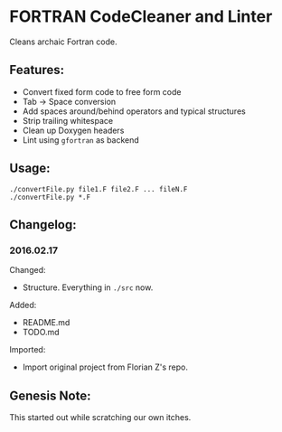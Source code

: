 # FORTRAN CodeCleaner and Linter

Cleans archaic Fortran code.


## Features:

* Convert fixed form code to free form code
* Tab -> Space conversion
* Add spaces around/behind operators and typical structures
* Strip trailing whitespace
* Clean up Doxygen headers
* Lint using `gfortran` as backend


## Usage:

```
./convertFile.py file1.F file2.F ... fileN.F
./convertFile.py *.F
```


## Changelog:

### 2016.02.17
Changed:
- Structure. Everything in `./src` now.

Added:
- README.md
- TODO.md

Imported:
- Import original project from Florian Z's repo.


## Genesis Note:

This started out while scratching our own itches.
